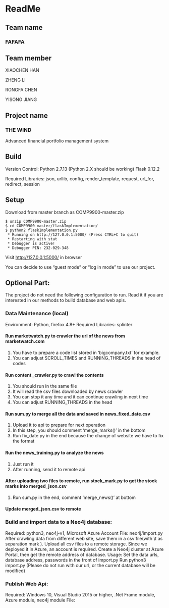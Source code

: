 ﻿
# ReadMe
## Team name
### FAFAFA
## Team member
XIAOCHEN HAN

ZHENG LI

RONGFA CHEN

YISONG JIANG
## Project name
### THE WIND
Advanced financial portfolio management system
## Build

Version Control:
Python 2.7.13 (Python 2.X should be working)
Flask 0.12.2

Required Libraries:
json, urllib, config, render_template, request, url_for, redirect, session

## Setup

Download from master branch as COMP9900-master.zip

```
$ unzip COMP9900-master.zip
$ cd COMP9900-master/flaskImplementation/
$ python2 flaskImplementation.py
 * Running on http://127.0.0.1:5000/ (Press CTRL+C to quit)
 * Restarting with stat
 * Debugger is active!
 * Debugger PIN: 232-029-348
```
Visit http://127.0.0.1:5000/ in browser

You can decide to use “guest mode” or “log in mode” to use our project.



## Optional Part:
The project do not need the following configuration to run. Read it if you are interested in our methods to build database and web apis.

### Data Maintenance (local)

Environment: Python, firefox 4.8+
Required Libraries: splinter

#### Run marketwatch.py to crawler the url of the news from marketwatch.com
1. You have to prepare a code list stored in ‘bigcompany.txt’ for example.
2. You can adjust SCROLL_TIMES and RUNNING_THREADS in the head of codes
 
#### Run content _crawler.py to crawl the contents
1. You should run in the same file
2. It will read the csv files downloaded by news crawler
3. You can stop it any time and it can continue crawling in next time
4. You can adjust RUNNING_THREADS in the head

#### Run sum.py to merge all the data and saved in news_fixed_date.csv
1. Upload it to api to prepare for next operation
2. In this step, you should comment ‘merge_marks()’ in the bottom
3. Run fix_date.py in the end because the change of website we have to fix the format
 
#### Run the news_training.py to analyze the news
1. Just run it
2. After running, send it to remote api
 
#### After uploading two files to remote, run stock_mark.py to get the stock marks into merged_json.csv
1. Run sum.py in the end, comment ‘merge_news()’ at bottom
 
#### Update merged_json.csv to remote

### Build and import data to a Neo4j database:
Required: python3, neo4j-v1,  Microsoft Azure Account
File: neo4j/import.py
After crawling data from different web site, save them in a csv file(with \t as separation mark
). Upload all csv files to a remote storage. Since we deployed it in Azure, an account is required. Create a Neo4j cluster at Azure Portal, then get the remote address of database.
Usage:
Set the data urls, database address, passwords in the front of import.py
Run python3 import.py (Please do not run with our url, or the current database will be modified)
### Publish Web Api:
Required: Windows 10, Visual Studio 2015 or higher, .Net Frame module, Azure module, neo4j module
File: 
